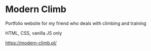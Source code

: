 # Modern Climb

Portfolio website for my friend who deals with climbing and training

HTML, CSS, vanilla JS only 

https://modern-climb.pl/
